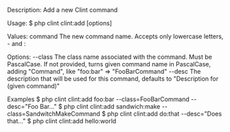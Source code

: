 Description:
  Add a new Clint command

Usage:
  $ php clint clint:add <command> [options]

Values:
  command
    The new command name. Accepts only lowercase letters, - and :

Options:
  --class
    The class name associated with the command. Must be PascalCase. If not
    provided, turns given command name in PascalCase, adding "Command", like
    "foo:bar" => "FooBarCommand"
  --desc
    The description that will be used for this command, defaults to "Description
    for (given command)"

Examples
  $ php clint clint:add foo:bar --class=FooBarCommand --desc="Foo Bar..."
  $ php clint clint:add sandwich:make --class=SandwitchMakeCommand
  $ php clint clint:add do:that --desc="Does that..."
  $ php clint clint:add hello:world
